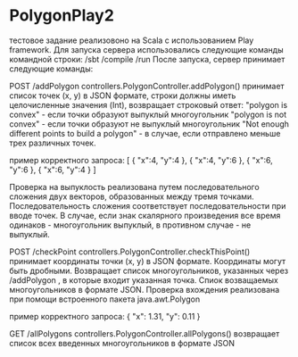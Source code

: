 # PolygonPlay2

тестовое задание реализовоно на Scala с использованием Play framework.
Для запуска сервера использовались следующие команды командной строки:
/sbt
/compile
/run
После запуска, сервер принимает следующие команды:

POST    /addPolygon                 controllers.PolygonController.addPolygon()
  принимает список точек (х, у) в JSON формате, строки должны иметь целочисленные значения (Int), возвращает строковый ответ:
  "polygon is convex" - если точки образуют выпуклый многоугольник
  "polygon is not convex" - если точки образуют не выпуклый многоугольник
  "Not enough different points to build a polygon" - в случае, если отправлено меньше трех различных точек.
  
  пример корректного запроса:
  [
    {
        "x":4,
        "y":4
    },
    {
        "x":4,
        "y":6
    },
    {
        "x":6,
        "y":6
    },
    {
        "x":6,
        "y":4
    }
]

Проверка на выпуклость реализована путем последовательного сложения двух векторов, 
образованных между тремя точками. Последовательность сложения соответствует последовательности при вводе точек.
В случае, если знак скалярного произведения все время одинаков - многоугольник выпуклый, в противном случае - не выпуклый.

POST    /checkPoint                 controllers.PolygonController.checkThisPoint()
  принимает координаты точки (x, y) в JSON формате. Координаты могут быть дробными.
  Возвращает список многоугольников, указанных через  /addPolygon , в которые входит указанная точка.
  Спиок возващаемых многоугольников в формате JSON.
  Проверка вхождения реализована при помощи встроенного пакета java.awt.Polygon
  
  пример корректного запроса:
  {
    "x": 1.31,
    "y": 0.11
  }

GET     /allPolygons                controllers.PolygonController.allPolygons()
возвращает список всех введенных многоугольников в формате JSON
